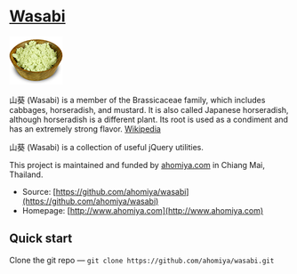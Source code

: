 # [Wasabi](https://github.com/ahomiya/wasabi)

[![Omuraisu](https://raw.githubusercontent.com/ahomiya/wasabi/master/doc/img/wasabi.png)](https://github.com/ahomiya/wasabi)

山葵 (Wasabi) is a member of the Brassicaceae family, which includes cabbages, horseradish, and mustard. It is also called Japanese horseradish, although horseradish is a different plant. Its root is used as a condiment and has an extremely strong flavor. [Wikipedia](http://en.wikipedia.org/wiki/Wasabi)

山葵 (Wasabi) is a collection of useful jQuery utilities.

This project is maintained and funded by [ahomiya.com](http://www.ahomiya.com) in Chiang Mai, Thailand.

* Source: [https://github.com/ahomiya/wasabi](https://github.com/ahomiya/wasabi)
* Homepage: [http://www.ahomiya.com](http://www.ahomiya.com)


## Quick start
Clone the git repo — `git clone https://github.com/ahomiya/wasabi.git`